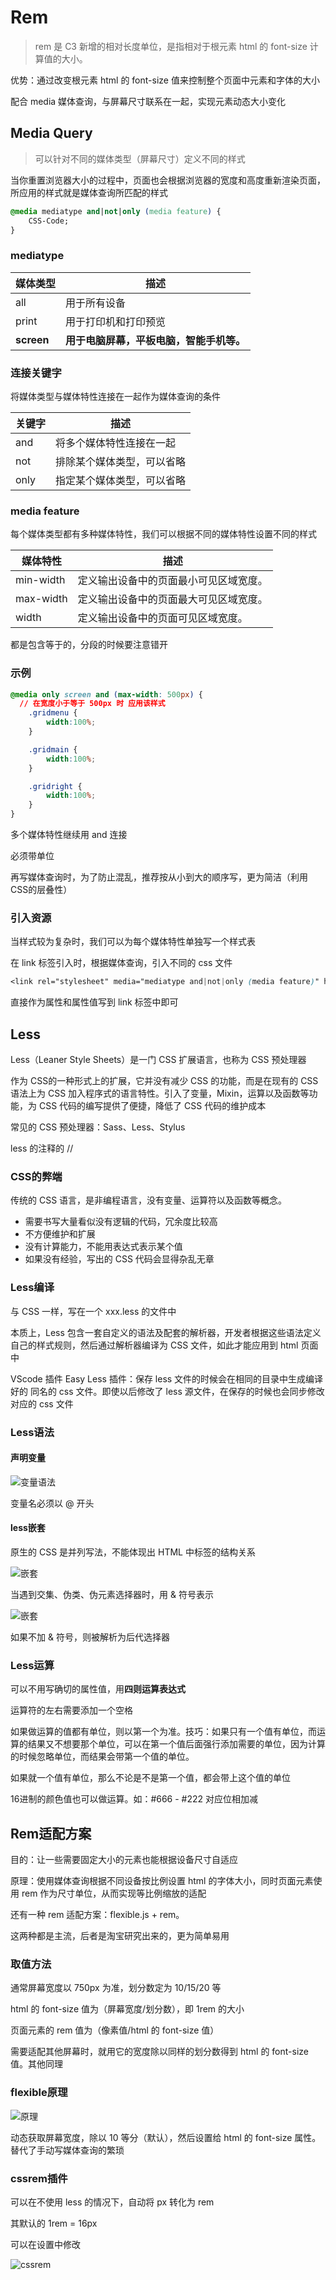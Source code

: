 # Rem

> rem 是 C3 新增的相对长度单位，是指相对于根元素 html 的 font-size 计算值的大小。

优势：通过改变根元素 html 的 font-size 值来控制整个页面中元素和字体的大小

配合 media 媒体查询，与屏幕尺寸联系在一起，实现元素动态大小变化

## Media Query

> 可以针对不同的媒体类型（屏幕尺寸）定义不同的样式

当你重置浏览器大小的过程中，页面也会根据浏览器的宽度和高度重新渲染页面，所应用的样式就是媒体查询所匹配的样式 

```css
@media mediatype and|not|only (media feature) {
    CSS-Code;
}
```

### mediatype

| 媒体类型   | 描述                                     |
| ---------- | ---------------------------------------- |
| all        | 用于所有设备                             |
| print      | 用于打印机和打印预览                     |
| **screen** | **用于电脑屏幕，平板电脑，智能手机等。** |

### 连接关键字

将媒体类型与媒体特性连接在一起作为媒体查询的条件

| 关键字 | 描述                       |
| ------ | -------------------------- |
| and    | 将多个媒体特性连接在一起   |
| not    | 排除某个媒体类型，可以省略 |
| only   | 指定某个媒体类型，可以省略 |

### media feature

每个媒体类型都有多种媒体特性，我们可以根据不同的媒体特性设置不同的样式

| 媒体特性  | 描述                                   |
| --------- | -------------------------------------- |
| min-width | 定义输出设备中的页面最小可见区域宽度。 |
| max-width | 定义输出设备中的页面最大可见区域宽度。 |
| width     | 定义输出设备中的页面可见区域宽度。     |

都是包含等于的，分段的时候要注意错开

### 示例

```css
@media only screen and (max-width: 500px) {
  // 在宽度小于等于 500px 时 应用该样式
    .gridmenu {
        width:100%;
    }

    .gridmain {
        width:100%;
    }

    .gridright {
        width:100%;
    }
}
```

多个媒体特性继续用 and 连接

必须带单位

再写媒体查询时，为了防止混乱，推荐按从小到大的顺序写，更为简洁（利用CSS的层叠性）

### 引入资源

当样式较为复杂时，我们可以为每个媒体特性单独写一个样式表

在 link 标签引入时，根据媒体查询，引入不同的 css 文件

```css
<link rel="stylesheet" media="mediatype and|not|only (media feature)" href="style.css">
```

直接作为属性和属性值写到 link 标签中即可

## Less

Less（Leaner Style Sheets）是一门 CSS 扩展语言，也称为 CSS 预处理器

作为 CSS的一种形式上的扩展，它并没有减少 CSS 的功能，而是在现有的 CSS 语法上为 CSS 加入程序式的语言特性。引入了变量，Mixin，运算以及函数等功能，为 CSS 代码的编写提供了便捷，降低了 CSS 代码的维护成本

常见的 CSS 预处理器：Sass、Less、Stylus

less 的注释的 //

### CSS的弊端

传统的 CSS 语言，是非编程语言，没有变量、运算符以及函数等概念。

- 需要书写大量看似没有逻辑的代码，冗余度比较高
- 不方便维护和扩展
- 没有计算能力，不能用表达式表示某个值
- 如果没有经验，写出的 CSS 代码会显得杂乱无章

### Less编译

与 CSS 一样，写在一个 xxx.less 的文件中

本质上，Less 包含一套自定义的语法及配套的解析器，开发者根据这些语法定义自己的样式规则，然后通过解析器编译为 CSS 文件，如此才能应用到 html 页面中

VScode 插件 Easy Less 插件：保存 less 文件的时候会在相同的目录中生成编译好的 同名的 css 文件。即使以后修改了 less 源文件，在保存的时候也会同步修改对应的 css 文件

### Less语法

#### 声明变量

![变量语法](images/less-variables.png)

变量名必须以 @ 开头

#### less嵌套

原生的 CSS 是并列写法，不能体现出 HTML 中标签的结构关系

![嵌套](images/less嵌套.png)

当遇到交集、伪类、伪元素选择器时，用 & 符号表示

![嵌套](images/伪类嵌套.png)

如果不加 & 符号，则被解析为后代选择器

### Less运算

可以不用写确切的属性值，用**四则运算表达式**

运算符的左右需要添加一个空格

如果做运算的值都有单位，则以第一个为准。技巧：如果只有一个值有单位，而运算的结果又不想要那个单位，可以在第一个值后面强行添加需要的单位，因为计算的时候忽略单位，而结果会带第一个值的单位。

如果就一个值有单位，那么不论是不是第一个值，都会带上这个值的单位

16进制的颜色值也可以做运算。如：#666 - #222 对应位相加减

## Rem适配方案

目的：让一些需要固定大小的元素也能根据设备尺寸自适应

原理：使用媒体查询根据不同设备按比例设置 html 的字体大小，同时页面元素使用 rem 作为尺寸单位，从而实现等比例缩放的适配

还有一种 rem 适配方案：flexible.js + rem。

这两种都是主流，后者是淘宝研究出来的，更为简单易用

### 取值方法

通常屏幕宽度以 750px 为准，划分数定为 10/15/20 等

html 的 font-size 值为（屏幕宽度/划分数），即 1rem 的大小

页面元素的 rem 值为（像素值/html 的 font-size 值）

需要适配其他屏幕时，就用它的宽度除以同样的划分数得到 html 的 font-size 值。其他同理

### flexible原理

![原理](images/flexible原理.png)

动态获取屏幕宽度，除以 10 等分（默认），然后设置给 html 的 font-size 属性。替代了手动写媒体查询的繁琐



### cssrem插件

可以在不使用 less 的情况下，自动将 px 转化为 rem

其默认的 1rem = 16px

可以在设置中修改

![cssrem](images/cssrem.png)